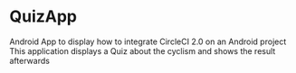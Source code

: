 # QuizApp

Android App to display how to integrate CircleCI 2.0 on an Android project
This application displays a Quiz about the cyclism and shows the result afterwards

